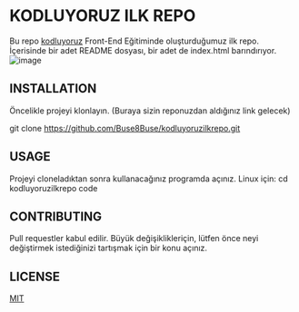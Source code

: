 # KODLUYORUZ ILK REPO
Bu repo [kodluyoruz](https://github.com/Buse8Buse/kodluyoruzilkrepo.git) Front-End Eğitiminde oluşturduğumuz ilk repo. İçerisinde bir adet README dosyası, bir adet de index.html barındırıyor.
![image](https://user-images.githubusercontent.com/81264301/152016016-ea32017f-1ce3-476a-9d22-459950ec396d.png)
## INSTALLATION
Öncelikle projeyi klonlayın. (Buraya sizin reponuzdan aldığınız link gelecek)

git clone https://github.com/Buse8Buse/kodluyoruzilkrepo.git
## USAGE
Projeyi cloneladıktan sonra kullanacağınız programda açınız.
Linux için:
cd kodluyoruzilkrepo
code
## CONTRIBUTING
Pull requestler kabul edilir. Büyük değişiklikleriçin, lütfen önce neyi değiştirmek istediğinizi tartışmak için bir konu açınız.
## LICENSE
[MIT](https://choosealicense.com/licenses/mit/#suggest-this-license)
